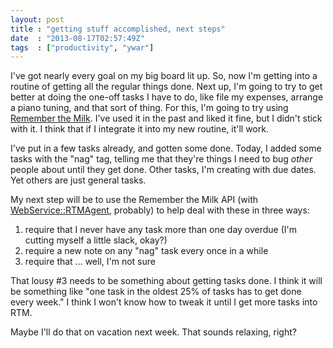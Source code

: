 ```yaml
---
layout: post
title : "getting stuff accomplished, next steps"
date  : "2013-08-17T02:57:49Z"
tags  : ["productivity", "ywar"]
---
```

I've got nearly every goal on my big board lit up.  So, now I'm getting into
a routine of getting all the regular things done.  Next up, I'm going to try to
get better at doing the one-off tasks I have to do, like file my expenses,
arrange a piano tuning, and that sort of thing.  For this, I'm going to try
using [Remember the Milk](http://www.rememberthemilk.com/).  I've used it in
the past and liked it fine, but I didn't stick with it.  I think that if I
integrate it into my new routine, it'll work.

I've put in a few tasks already, and gotten some done.  Today, I added some
tasks with the "nag" tag, telling me that they're things I need to bug *other*
people about until they get done.  Other tasks, I'm creating with due dates.
Yet others are just general tasks.

My next step will be to use the Remember the Milk API (with
[WebService::RTMAgent](https://metacpan.org/module/WebService::RTMAgent),
probably) to help deal with these in three ways:

1. require that I never have any task more than one day overdue (I'm cutting
myself a little slack, okay?)
2. require a new note on any "nag" task every once in a while
3. require that ... well, I'm not sure

That lousy #3 needs to be something about getting tasks done.  I think it will
be something like "one task in the oldest 25% of tasks has to get done every
week."  I think I won't know how to tweak it until I get more tasks into RTM.

Maybe I'll do that on vacation next week.  That sounds relaxing, right?

